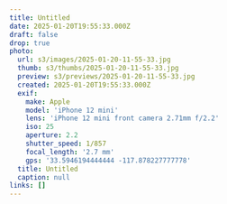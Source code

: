 ```yaml
---
title: Untitled
date: 2025-01-20T19:55:33.000Z
draft: false
drop: true
photo:
  url: s3/images/2025-01-20-11-55-33.jpg
  thumb: s3/thumbs/2025-01-20-11-55-33.jpg
  preview: s3/previews/2025-01-20-11-55-33.jpg
  created: 2025-01-20T19:55:33.000Z
  exif:
    make: Apple
    model: 'iPhone 12 mini'
    lens: 'iPhone 12 mini front camera 2.71mm f/2.2'
    iso: 25
    aperture: 2.2
    shutter_speed: 1/857
    focal_length: '2.7 mm'
    gps: '33.5946194444444 -117.878227777778'
  title: Untitled
  caption: null
links: []
---
```


